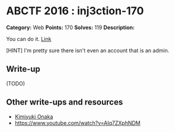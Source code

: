 # ABCTF 2016 : inj3ction-170

**Category:** Web
**Points:** 170
**Solves:** 119
**Description:**

You can do it. [Link](http://yrmyzscnvh.abctf.xyz/injection3/)

[HINT] I'm pretty sure there isn't even an account that is an admin.

## Write-up

(TODO)

## Other write-ups and resources

* [Kimiyuki Onaka](https://kimiyuki.net/blog/2016/07/23/abctf-2016/)
* https://www.youtube.com/watch?v=AIq7ZXphNDM
